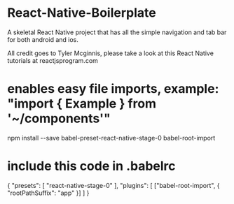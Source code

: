 # React-Native-Boilerplate
A skeletal React Native project that has all the simple navigation and tab bar for both android and ios.

All credit goes to Tyler Mcginnis, please take a look at this React Native tutorials at reactjsprogram.com


# enables easy file imports, example: "import { Example } from '~/components'"
npm install --save babel-preset-react-native-stage-0 babel-root-import

# include this code in .babelrc

{
    "presets": [
        "react-native-stage-0"
    ],
    "plugins": [
        ["babel-root-import", {
            "rootPathSuffix": "app"
        }]
    ]
}
